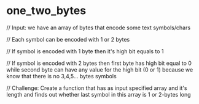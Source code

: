 # one_two_bytes

// Input: we have an array of bytes that encode some text symbols/chars

// Each symbol can be encoded with 1 or 2 bytes

// If symbol is encoded with 1 byte then it's high bit equals to 1

// If symbol is encoded with 2 bytes then first byte has high bit equal to 0 while second byte can have any value for the high bit (0 or 1) because we know that there is no 3,4,5... bytes symbols

// Challenge: Create a function that has as input specified array and it's length and finds out whether last symbol in this array is 1 or 2-bytes long
